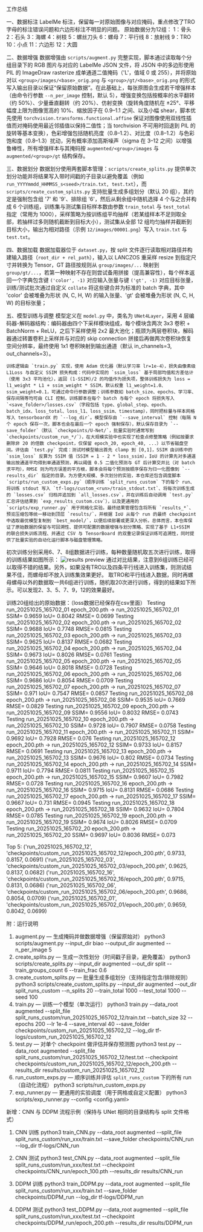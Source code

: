 工作总结

一、数据标注
    LabelMe 标注，保留每一对原始图像与对应掩码，重点修改了TRO字母的标注错误问题和六边形标注不明显的问题。
    原始数据分为12组：
    1：骨头 2：石头 3：海螺 4：树枝 5：螺丝刀头 6：螺母 7：平行线 8：放射线 9：TRO 10：小点 11：六边形 12：大圆


二、数据增强
    数据增强由 `scripts/augment.py` 完整实现，脚本通过读取每个分组目录下的 RGB 图片与对应的 LabelMe JSON 文件，将 JSON 中的多边形使用 PIL 的 ImageDraw rasterize 成单通道二值掩码（'L'，值域 0 或 255），并将原始对以 `<group>/images/<base>_orig.png` 与 `<group>/gt/<base>_orig.png` 的形式写入输出目录以保证“保留原始数据”。在此基础上，每张原图会生成若干增强样本（由命令行参数 `--n_per_image` 控制，默认 5），增强变换包括按概率的水平翻转（约 50%）、少量垂直翻转（约 20%）、仿射变换（旋转角度随机在 ±25°、平移幅度上限为图像宽高的 10%、缩放因子在 0.9–1.1 之间、以及小幅 shear，脚本优先使用 `torchvision.transforms.functional.affine` 保证对图像使用双线性插值而对掩码使用最近邻插值以保持二值性；当 torchvision 不可用时回退到 PIL 的旋转等基本变换），色彩增强包括随机亮度（0.8–1.2）、对比度（0.8–1.2）与色彩饱和度（0.8–1.3）扰动，另有概率添加高斯噪声（sigma 在 3–12 之间）以增强鲁棒性，所有增强样本与其掩码按 `augmented/<group>/images` 与 `augmented/<group>/gt` 结构保存。

三、数据划分
    数据划分使用两套脚本管理：`scripts/create_splits.py` 提供单次划分功能并将结果写入带时间戳的子目录以避免覆盖（例如 `run_YYYYmmdd_HHMMSS_s<seed>/train.txt, test.txt`），而 `scripts/create_custom_splits.py` 支持批量生成多组划分（默认 20 组），其约定是强制包含组 '7' 和 '9'、排除组 '6'，然后从剩余组中随机选择 4 个与之合并构成 6 个训练组，训练集与测试集目标样本数由参数 `train_total` 与 `test_total` 指定（常用为 1000），采样策略为按训练组平均抽样（若某组样本不足则取全部，若抽样过多则随机截断到目标大小），测试集从全部 12 组均匀抽样并截断到目标大小，输出为相对路径（示例 `12/images/00001.png`）写入 `train.txt` 与 `test.txt`。

四、数据加载
    数据加载器位于 `dataset.py`，按 split 文件逐行读取相对路径并构建输入路径（`root_dir + rel_path`），输入以 LANCZOS 重采样 resize 到指定尺寸并转换为 Tensor，GT 路径按规则从 `group/images/...` 映射到 `group/gt/...`，若第一种映射不存在则尝试备用拼接（提高兼容性），每个样本返回一个字典包含键 `('color', -1)` 对应输入张量与键 `('gt', -1)` 对应目标张量，训练/测试批次通过自定义 `collate` 将这些键合并为标准的 batch 字典，其中 'color' 会被堆叠为形状 (N, C, H, W) 的输入张量、'gt' 会被堆叠为形状 (N, C, H, W) 的目标张量；

五、模型训练与调整
    模型定义在 `model.py` 中，类名为 `UNet4Layer`，采用 4 层编码器-解码器结构：编码器由四个下采样模块组成，每个模块含两次 3x3 卷积 + BatchNorm + ReLU，之后下采样使用 2x2 最大池化；瓶颈为两层卷积块，解码器通过转置卷积上采样并与对应的 skip connection 拼接后再做两次卷积块恢复空间分辨率，最终使用 1x1 卷积映射到输出通道（默认 in_channels=3, out_channels=3）。

    训练逻辑由 `train.py` 实现，使用 Adam 优化器（默认学习率 lr=1e-4），损失由像素级 L1Loss 与自定义 SSIM 损失构成：代码中实现的 `ssim_loss` 基于局部均值和方差估计（使用 3x3 平均池化），返回 (1-SSIM)/2 的均值作为损失项，整体训练损失为 loss = l1_weight * L1 + ssim_weight * SSIM，默认权重 l1_weight=1.0、ssim_weight=0.1，可通过命令行参数调整；训练参数如 batch_size、epochs、学习率、保存间隔等均可由 CLI 控制，训练脚本在每个 batch 与每个 epoch 将损失写入 `<save_folder>/losses.csv`（字段包括 type、global_step、epoch、batch_idx、loss_total、loss_l1、loss_ssim、timestamp），同时把标量与样本网格写入 tensorboardX 的 `--log_dir`。模型保存由 `--save_interval` 控制（每隔 N 个 epoch 保存一次，脚本也会在最后一个 epoch 强制保存），默认保存目录为 `--save_folder`（默认 `checkpoints/U-Net/`，批量实验时通常写到 `checkpoints/custom_run_*/`），在大规模实验中也实现了检查点修整策略（例如按要求删除非 20 的倍数 checkpoint，仅保留 epoch_20, epoch_40, ...）以节省磁盘空间。评估由 `test.py` 完成：测试时模型输出首先 clamp 到 [0,1]，SSIM 由训练中的 `ssim_loss` 反算为 SSIM 值（SSIM = 1 - 2 * loss_ssim），IoU 的计算先对多通道输出按通道平均得到单通道预测，再以阈值 0.5 二值化预测与 GT 后计算交并比（对 batch 求平均），RMSE 则为均方误差的平方根，脚本会将每个预测按顺序保存为归一化图像到 `--results_dir` 指定的目录。为方便大规模、多次划分的实验，本仓库还包含调度脚本 `scripts/run_custom_exps.py`（顺序训练 `split_runs_custom` 下的每个 run、将训练 stdout 写入 `tf-logs/custom_<run>/train_stdout.txt`、将每次训练生成的 `losses.csv` 归档并追加到 `all_losses.csv`，并在训练后自动调用 `test.py` 汇总评估结果到 `exp_results_custom.csv`），以及更通用的 `scripts/exp_runner.py` 用于网格化实验。最终结果管理包含将所有 `results_*`、预览压缩包等统一移动到顶层 `results/`，并根据 IoU 从每个 run 的最终 checkpoint 中选取最优模型复制到 `best_model/`，以便后续部署或更深入分析。总体而言，本仓库保证了原始数据的保留与可回溯性、提供可配置的数据增强与划分策略、实现了基于 L1+SSIM 的联合损失训练流程、并通过 CSV 与 TensorBoard 的双重记录保证训练可追溯性，同时提供了批量实验的自动化运行脚本与磁盘管理策略。

初次训练分别采用6、7、8组数据进行训练，每种数量随机取五次进行训练，取得的训练结果如图所示：
![results preview](results1.png)
通过对比结果，注意到6组训练已经可以取得不错的结果。另外，如果没有TRO以及四条平行线进入训练集，则测试结果不佳，而螺母却不放入训练集效果更好。
取TRO和平行线进入数据，同时再螺母螺母以外的数据取一共6组进行训练，随机取20次进行训练，得到的结果如下所示。可以发现2、3、5、7、9，12的效果最好。


训练20组给出的原始数据：（loss数据已经保存在csv里面）
Testing run_20251025_165702_01 epoch_200.pth
-> run_20251025_165702_01 SSIM= 0.9659 IoU= 0.8042 RMSE= 0.0699
Testing run_20251025_165702_02 epoch_200.pth
-> run_20251025_165702_02 SSIM= 0.9688 IoU= 0.7748 RMSE= 0.0815
Testing run_20251025_165702_03 epoch_200.pth
-> run_20251025_165702_03 SSIM= 0.9625 IoU= 0.8137 RMSE= 0.0682
Testing run_20251025_165702_04 epoch_200.pth
-> run_20251025_165702_04 SSIM= 0.9673 IoU= 0.8026 RMSE= 0.0761
Testing run_20251025_165702_05 epoch_200.pth
-> run_20251025_165702_05 SSIM= 0.9646 IoU= 0.8018 RMSE= 0.0728
Testing run_20251025_165702_06 epoch_200.pth
-> run_20251025_165702_06 SSIM= 0.9686 IoU= 0.8054 RMSE= 0.0709
Testing run_20251025_165702_07 epoch_200.pth
-> run_20251025_165702_07 SSIM= 0.971 IoU= 0.7547 RMSE= 0.0857
Testing run_20251025_165702_08 epoch_200.pth
-> run_20251025_165702_08 SSIM= 0.9535 IoU= 0.7669 RMSE= 0.0829
Testing run_20251025_165702_09 epoch_200.pth
-> run_20251025_165702_09 SSIM= 0.9556 IoU= 0.8032 RMSE= 0.0743
Testing run_20251025_165702_10 epoch_200.pth
-> run_20251025_165702_10 SSIM= 0.9728 IoU= 0.7907 RMSE= 0.0758
Testing run_20251025_165702_11 epoch_200.pth
-> run_20251025_165702_11 SSIM= 0.9692 IoU= 0.7928 RMSE= 0.076
Testing run_20251025_165702_12 epoch_200.pth
-> run_20251025_165702_12 SSIM= 0.9733 IoU= 0.8157 RMSE= 0.0691
Testing run_20251025_165702_13 epoch_200.pth
-> run_20251025_165702_13 SSIM= 0.9676 IoU= 0.802 RMSE= 0.0734
Testing run_20251025_165702_14 epoch_200.pth
-> run_20251025_165702_14 SSIM= 0.9711 IoU= 0.7794 RMSE= 0.0811
Testing run_20251025_165702_15 epoch_200.pth
-> run_20251025_165702_15 SSIM= 0.9607 IoU= 0.7982 RMSE= 0.0728
Testing run_20251025_165702_16 epoch_200.pth
-> run_20251025_165702_16 SSIM= 0.9715 IoU= 0.8131 RMSE= 0.0686
Testing run_20251025_165702_17 epoch_200.pth
-> run_20251025_165702_17 SSIM= 0.9667 IoU= 0.731 RMSE= 0.0945
Testing run_20251025_165702_18 epoch_200.pth
-> run_20251025_165702_18 SSIM= 0.9632 IoU= 0.7804 RMSE= 0.0785
Testing run_20251025_165702_19 epoch_200.pth
-> run_20251025_165702_19 SSIM= 0.9674 IoU= 0.8026 RMSE= 0.0709
Testing run_20251025_165702_20 epoch_200.pth
-> run_20251025_165702_20 SSIM= 0.9697 IoU= 0.8036 RMSE= 0.073

Top 5:
('run_20251025_165702_12', 'checkpoints/custom_run_20251025_165702_12/epoch_200.pth', 0.9733, 0.8157, 0.0691)
('run_20251025_165702_03', 'checkpoints/custom_run_20251025_165702_03/epoch_200.pth', 0.9625, 0.8137, 0.0682)
('run_20251025_165702_16', 'checkpoints/custom_run_20251025_165702_16/epoch_200.pth', 0.9715, 0.8131, 0.0686)
('run_20251025_165702_06', 'checkpoints/custom_run_20251025_165702_06/epoch_200.pth', 0.9686, 0.8054, 0.0709)
('run_20251025_165702_01', 'checkpoints/custom_run_20251025_165702_01/epoch_200.pth', 0.9659, 0.8042, 0.0699)


附：运行说明
1) augment.py — 生成掩码并做数据增强（保留原始对）
python3 scripts/augment.py --input_dir biao --output_dir augmented --n_per_image 5
2) create_splits.py — 生成一次性划分（时间戳子目录，避免覆盖）
python3 scripts/create_splits.py --input_dir augmented --out_dir split --train_groups_count 6 --train_frac 0.6 
3) create_custom_splits.py — 批量生成多组划分（支持指定包含/排除规则）
python3 scripts/create_custom_splits.py --input_dir augmented --out_dir split_runs_custom --n_splits 20 --train_total 1000 --test_total 1000 --seed 100
4) train.py — 训练一个模型（单次运行）
python3 train.py --data_root augmented --split_file split_runs_custom/run_20251025_165702_12/train.txt --batch_size 32 --epochs 200 --lr 1e-4 --save_interval 40 --save_folder checkpoints/custom_run_20251025_165702_12 --log_dir tf-logs/custom_run_20251025_165702_12
5) test.py — 对单个 checkpoint 做评估并保存预测图
python3 test.py --data_root augmented --split_file split_runs_custom/run_20251025_165702_12/test.txt --checkpoint checkpoints/custom_run_20251025_165702_12/epoch_200.pth --results_dir results/custom_run_20251025_165702_12
6) run_custom_exps.py — 顺序训练并评估 `split_runs_custom` 下的所有 run（自动化流程）
python3 scripts/run_custom_exps.py
7) exp_runner.py — 更通用的实验调度（用于网格或自定义配置）
python3 scripts/exp_runner.py --config <config.yaml>

新增：CNN 与 DDPM 流程示例（保持与 UNet 相同的目录结构与 split 文件格式）

1) CNN 训练
python3 train_CNN.py --data_root augmented --split_file split_runs_custom/run_xxx/train.txt --save_folder checkpoints/CNN_run --log_dir tf-logs/CNN_run

2) CNN 测试
python3 test_CNN.py --data_root augmented --split_file split_runs_custom/run_xxx/test.txt --checkpoint checkpoints/CNN_run/epoch_100.pth --results_dir results/CNN_run

3) DDPM 训练
python3 train_DDPM.py --data_root augmented --split_file split_runs_custom/run_xxx/train.txt --save_folder checkpoints/DDPM_run --log_dir tf-logs/DDPM_run

4) DDPM 测试
python3 test_DDPM.py --data_root augmented --split_file split_runs_custom/run_xxx/test.txt --checkpoint checkpoints/DDPM_run/epoch_200.pth --results_dir results/DDPM_run
